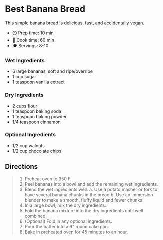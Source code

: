 # Best Banana Bread

This simple banana bread is delicious, fast, and accidentally vegan.

- ⏲️ Prep time: 10 min
- 🍳 Cook time: 60 min
- 🍽️ Servings: 8-10


### Wet Ingredients

- 6 large bananas, soft and ripe/overripe
- 1 cup sugar
- 1 teaspoon vanilla extract

### Dry Ingredients 

- 2 cups flour
- 1 teaspoon baking soda
- 1 teaspoon baking powder
- 1/4 teaspoon cinnamon

### Optional Ingredients

- 1/2 cup walnuts
- 1/2 cup chocolate chips


## Directions

> 1. Preheat oven to 350 F.
> 2. Peel bananas into a bowl and add the remaining wet ingredients.
> 3. Blend the wet ingredients well.
>  a. Use a potato masher or fork to have several banana chunks in the bread
>  b. Use an immersion blender to make a smooth, fluffy liquid and fewer chunks.
> 4. In a large bowl, mix the dry ingredients.
> 5. Fold the banana mixture into the dry ingredients until well combined.
> 6. (Optional) Fold in any optional ingredients.
> 7. Pour the batter into a 9" round cake pan.
> 8. Bake in preheated oven for 45 minutes to an hour.
